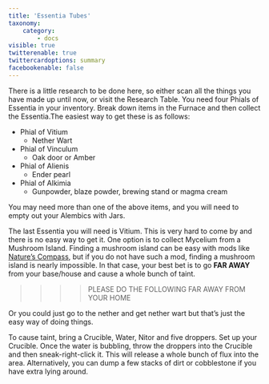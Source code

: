 ```yaml
---
title: 'Essentia Tubes'
taxonomy:
    category:
        - docs
visible: true
twitterenable: true
twittercardoptions: summary
facebookenable: false
---
```


There is a little research to be done here, so either scan all the things you have made up until now, or visit the Research Table. You need four Phials of Essentia in your inventory. Break down items in the Furnace and then collect the Essentia.The easiest way to get these is as follows:

* Phial of Vitium
	* Nether Wart
* Phial of Vinculum
	* Oak door or Amber
* Phial of Alienis
	* Ender pearl 
* Phial of Alkimia
	* Gunpowder, blaze powder, brewing stand or magma cream

You may need more than one of the above items, and you will need to empty out your Alembics with Jars. 

The last Essentia you will need is Vitium. This is very hard to come by and there is no easy way to get it.  One option is to collect Mycelium from a Mushroom Island. Finding a mushroom island can be easy with mods like [Nature’s Compass](https://minecraft.curseforge.com/projects/natures-compass), but if you do not have such a mod, finding a mushroom island is nearly impossible. In that case, your best bet is to go **FAR AWAY** from your base/house and cause a whole bunch of taint. 

>>>>PLEASE DO THE FOLLOWING FAR AWAY FROM YOUR HOME

Or you could just go to the nether and get nether wart but that’s just the easy way of doing things.

To cause taint, bring a Crucible, Water, Nitor and five droppers. Set up your Crucible. Once the water is bubbling, throw the droppers into the Crucible and then sneak-right-click it. This will release a whole bunch of flux into the area. Alternatively, you can dump a few stacks of dirt or cobblestone if you have extra lying around.
